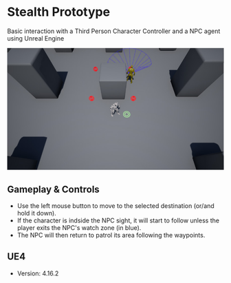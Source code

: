 # Stealth Prototype
Basic interaction with a Third Person Character Controller and a NPC agent using Unreal Engine

![Alt text](/Repo/stealh_prototype_01.jpg?raw=true "Player and waypoint driven NPC")

## Gameplay & Controls
- Use the left mouse button to move to the selected destination (or/and hold it down).<br>
- If the character is indside the NPC sight, it will start to follow unless the player exits the NPC's watch zone (in blue).<br>
- The NPC will then return to patrol its area following the waypoints.

## UE4
- Version: 4.16.2
